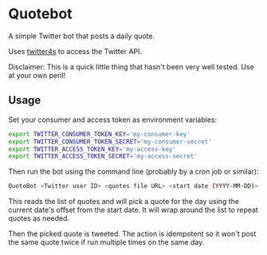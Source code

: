 # Quotebot

A simple Twitter bot that posts a daily quote.

Uses [twitter4s](https://github.com/DanielaSfregola/twitter4s) to access
the Twitter API.

Disclaimer: This is a quick little thing that hasn't been very well tested.
Use at your own peril!

## Usage

Set your consumer and access token as environment variables:

```bash
export TWITTER_CONSUMER_TOKEN_KEY='my-consumer-key'
export TWITTER_CONSUMER_TOKEN_SECRET='my-consumer-secret'
export TWITTER_ACCESS_TOKEN_KEY='my-access-key'
export TWITTER_ACCESS_TOKEN_SECRET='my-access-secret'
```

Then run the bot using the command line (probably by a cron job or similar):

```bash
QuoteBot <Twitter user ID> <quotes file URL> <start date (YYYY-MM-DD)>
```

This reads the list of quotes and will pick a quote for the day using the current date's offset from
the start date. It will wrap around the list to repeat quotes as needed.

Then the picked quote is tweeted. The action is idempotent so it won't post the same quote twice if run
multiple times on the same day.
